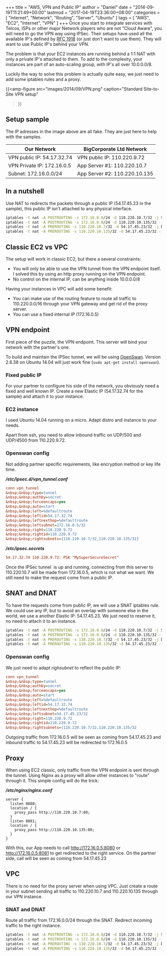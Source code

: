 +++
title = "AWS, VPN and Public IP"
author = "Daniel"
date = "2014-09-19T11:21:49+00:00"
lastmod = "2017-04-19T23:36:00+08:00"
categories = [
  "Internet",
  "Network",
  "Routing",
  "Server",
  "Ubuntu"
]
tags = [
  "AWS",
  "EC2",
  "Internet",
  "VPN"
]
+++
Once you start to integrate services with Telcos, ISPs or other major Network players who are not "Cloud Aware", you will need to go the VPN way using IPSec. Their setups have used all the available IP's defined by [RFC 1918](http://tools.ietf.org/html/rfc1918) (or just don't want to use them). They will want to use Public IP's behind your VPN.

The problem is that your EC2 instances are running behind a 1:1 NAT with only a private IP's attached to them. To add to the complexity, your instances are part of an auto-scaling group, with IP's all over 10.0.0.0/8.

Luckily the way to solve this problem is actually quite easy, we just need to add some iptables rules and a proxy.
<!--more-->
{{<amp-figure
  src="images/2014/09/VPN.png"
  caption="Standard Site-to-Site VPN setup"
>}}

## Setup sample

The IP adresses in the image above are all fake. They are just here to help with the samples.

| Our Network                | BigCorporate Ltd Network      |
|----------------------------|-------------------------------|
| VPN public IP: 54.17.32.74 | VPN public IP: 110.220.9.72   |
| VPN Private IP: 172.16.0.5 | App Server #1: 110.220.10.7   |
| Subnet: 172.16.0.0/24      | App Server #2: 110.220.10.135 |

## In a nutshell
Use NAT to redirects the packets through a public IP (54.17.45.23 in the sample), this public IP isn't attached to any physical interface.

```bash
iptables -t nat -A POSTROUTING -s 172.16.0.0/24 -d 110.220.10.7/32 -j SNAT --to-source 54.17.45.23
iptables -t nat -A POSTROUTING -s 172.16.0.0/24 -d 110.220.10.135/32 -j SNAT --to-source 54.17.45.23
iptables -t nat -A PREROUTING -s 110.220.10.7/32 -d 54.17.45.23/32 -j DNAT --to-destination 172.16.0.5
iptables -t nat -A PREROUTING -s 110.220.10.135/32 -d 54.17.45.23/32 -j DNAT --to-destination 172.16.0.5
```

## Classic EC2 vs VPC

The setup will work in classic EC2, but there a several constraints:
* You will only be able to use the VPN tunnel from the VPN endpoint itself. I solved this by using an http proxy running on the VPN endpoint.
* No control on the internal IP, can be anything inside 10.0.0.0/8

Having your instances in VPC will add some benefit:
* You can make use of the routing feature to route all traffic to 110.220.0.0/16 through your VPN gateway and get rid of the proxy server.
* You can use a fixed internal IP (172.16.0.5)

## VPN endpoint

First piece of the puzzle, the VPN endpoint. This server will bind your network with the partner's one.

To build and maintain the IPSec tunnel, we will be using [OpenSwan](https://www.openswan.org/). Version 2.6.38 on Ubuntu 14.04 will just work fine (`sudo apt-get install openswan`).

### Fixed public IP

For your partner to configure his side of the network, you obviously need a fixed and well known IP. Create a new Elastic IP (54.17.32.74 for the sample) and attach it to your instance.

### EC2 instance

I used Ubuntu 14.04 running on a micro. Adapt distro and instance to your needs.

Apart from ssh, you need to allow inbound traffic on UDP/500 and UDP/4500 from 110.220.9.72.

### Openswan config

Not adding partner specific requirements, like encryption method or key life time.

__*/etc/ipsec.d/vpn_tunnel.conf*__

```cfg
conn vpn_tunnel
&nbsp;&nbsp;type=tunnel
&nbsp;&nbsp;authby=secret
&nbsp;&nbsp;forceencaps=yes
&nbsp;&nbsp;auto=start
&nbsp;&nbsp;left=%defaultroute
&nbsp;&nbsp;leftid=54.17.32.74
&nbsp;&nbsp;leftnexthop=%defaultroute
&nbsp;&nbsp;leftsubnet=172.16.0.5/32
&nbsp;&nbsp;right=110.220.9.72
&nbsp;&nbsp;rightid=110.220.9.72
&nbsp;&nbsp;rightsubnets={110.220.10.7/32,110.220.10.135/32}
```

_**/etc/ipsec.secrets**_

```cfg
54.17.32.74 110.220.9.72: PSK "MySuperSecureSecret"
```
Once the IPSec tunnel  is up and running, connecting from this server to 110.220.10.7 will be made from 172.16.0.5, which is not what we want. We still need to make the request come from a public IP.

## SNAT and DNAT

To have the requests come from public IP, we will use a SNAT iptables rule. We could use any IP, but to avoid an overlap with someone else in the world, we use a another Elastic IP: 54.17.45.23. We just need to reserve it, no need to attach it to an instance.

```bash
iptables -t nat -A POSTROUTING -s 172.16.0.0/24 -d 110.220.10.7/32 -j SNAT --to-source 54.17.45.23
iptables -t nat -A POSTROUTING -s 172.16.0.0/24 -d 110.220.10.135/32 -j SNAT --to-source 54.17.45.23
iptables -t nat -A PREROUTING -s 110.220.10.7/32 -d 54.17.45.23/32 -j DNAT --to-destination 172.16.0.5
iptables -t nat -A PREROUTING -s 110.220.10.135/32 -d 54.17.45.23/32 -j DNAT --to-destination 172.16.0.5
```

### Openswan config

We just need to adapt *righsubnet* to reflect the public IP:
```cfg
conn vpn_tunnel
&nbsp;&nbsp;type=tunnel
&nbsp;&nbsp;authby=secret
&nbsp;&nbsp;forceencaps=yes
&nbsp;&nbsp;auto=start
&nbsp;&nbsp;left=%defaultroute
&nbsp;&nbsp;leftid=54.17.32.74
&nbsp;&nbsp;leftnexthop=%defaultroute
&nbsp;&nbsp;leftsubnet=54.17.45.23/32
&nbsp;&nbsp;right=110.220.9.72
&nbsp;&nbsp;rightid=110.220.9.72
&nbsp;&nbsp;rightsubnets={110.220.10.7/32,110.220.10.135/32
```

Outgoing traffic from 172.16.0.5 will be seen as coming from 54.17.45.23 and inbound traffic to 54.17.45.23 will be redirected to 172.16.0.5

## Proxy

When using EC2 classic, only traffic from the VPN endpoint is sent through the tunnel. Using Nginx as a proxy will allow other instances to "route" through it. This simple config will do the trick:

_**/etc/nginx/nginx.conf**_
```nginx
server {
  listen 8080;
  location / {
    proxy_pass http://110.220.10.7:80;
  }
  listen 8081;
  location / {
    proxy_pass http://110.220.10.135:80;
  }
}
```

With this, our App needs to call http://172.16.0.5:8080 or http://172.16.0.5:8081 to get redirected to the right service. On the partner side, call will be seen as coming from 54.17.45.23

## VPC

There is no need for the proxy server when using VPC. Just create a route in your subnet sending all traffic to 110.220.10.7 and 110.220.10.135 through our VPN instance.

### SNAT and DNAT

Route all traffic from 172.16.0.0/24 through the SNAT.
Redirect incoming traffic to the right instance.

```bash
iptables -t nat -A POSTROUTING -s 172.16.0.0/24 -d 110.220.10.7/32 -j SNAT --to-source 54.17.45.23
iptables -t nat -A POSTROUTING -s 172.16.0.0/24 -d 110.220.10.135/32 -j SNAT --to-source 54.17.45.23
iptables -t nat -A PREROUTING -s 110.220.10.7/32 -d 54.17.45.23/32 -j DNAT --to-destination 172.16.0.10
iptables -t nat -A PREROUTING -s 110.220.10.135/32 -d 54.17.45.23/32 -j DNAT --to-destination 172.16.0.11
```

